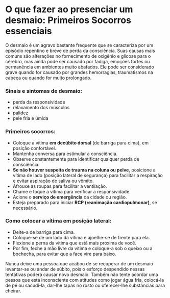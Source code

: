 # O que fazer ao presenciar um desmaio: Primeiros Socorros essenciais

O desmaio é um agravo bastante frequente que se caracteriza por um episódio repentino e breve de perda da consciência. Suas causas mais comuns são alterações no fornecimento de oxigênio e
glicose para o cérebro, mas ainda pode ser causado por fadiga, emoções fortes ou permanência em ambientes muito abafados. Ele pode ser considerado grave quando for causado por grandes hemorragias, traumatismos na cabeça ou quando for muito prolongado.

### Sinais e sintomas de desmaio:

- perda da responsividade
- relaxamento dos músculos
- palidez
- pele fria e úmida

### Primeiros socorros:

- Coloque a vítima **em decúbito dorsal** (de barriga para cima), em posição confortável.
- Mantenha conversa para estimular a consciência.
- Observe constantemente para identificar qualquer perda de consciência.
- **Se não houver suspeita de trauma na coluna ou pelve**, posicione a vítima de lado (posição lateral de segurança) para facilitar a respiração e evitar aspiração de saliva ou vômito.
- Afrouxe as roupas para facilitar a ventilação.
- Chame e toque a vítima para verificar a responsividade.
- Acione o **serviço de emergência** da cidade ou região.
- Esteja preparado para iniciar **RCP (reanimação cardiopulmonar)**, se necessário.

### Como colocar a vítima em posição lateral:

- Deite-a de barriga para cima.
- Coloque-se de um lado da vítima e ajoelhe-se de frente para ela.
- Flexione a perna da vítima que está mais próxima de você.
- Por fim, feche a mão livre da vítima e coloque-a sob o queixo ou a bochecha, para evitar que a face vire para baixo.

Nunca deixe uma pessoa que acabou de se recuperar de um desmaio levantar-se ou andar de súbito, pois o esforço despendido nessas tentativas poderá causar novo desmaio. Também não tente acordar uma pessoa que está inconsciente com atitudes como jogar água fria, colocá-la de pé ou sacudi-la, dar-lhe tapas no rosto ou oferecer-lhe substâncias para cheirar.
